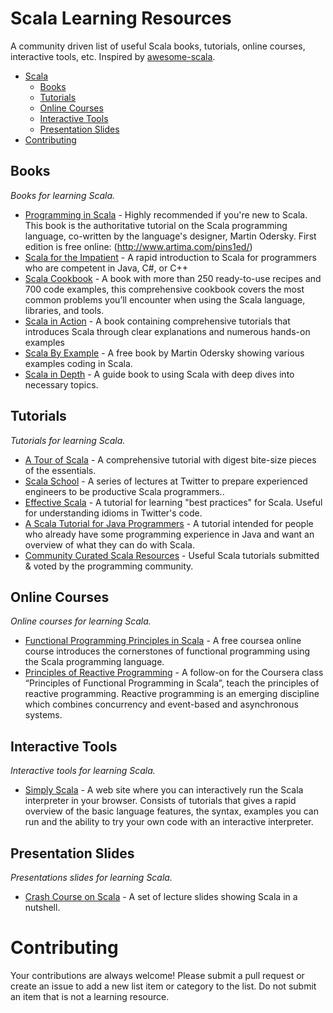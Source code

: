Scala Learning Resources
========================

A community driven list of useful Scala books, tutorials, online courses, interactive tools, etc. Inspired by [awesome-scala](https://github.com/lauris/awesome-scala).

- [Scala](#books)
    - [Books](#books)
    - [Tutorials](#tutorials)
    - [Online Courses](#online-courses)
    - [Interactive Tools](#interactive-tools)
    - [Presentation Slides](#presentation-slides)
- [Contributing](#contributing)

## Books

*Books for learning Scala.*

* [Programming in Scala](http://www.artima.com/shop/programming_in_scala_2ed) - Highly recommended if you're new to Scala. This book is the authoritative tutorial on the Scala programming language, co-written by the language's designer, Martin Odersky. First edition is free online: (http://www.artima.com/pins1ed/)
* [Scala for the Impatient](http://www.horstmann.com/scala/index.html) - A rapid introduction to Scala for programmers who are competent in Java, C#, or C++
* [Scala Cookbook](http://shop.oreilly.com/product/0636920026914.do) - A book with more than 250 ready-to-use recipes and 700 code examples, this comprehensive cookbook covers the most common problems you’ll encounter when using the Scala language, libraries, and tools.
* [Scala in Action](http://www.manning.com/raychaudhuri/) - A book containing comprehensive tutorials that introduces Scala through clear explanations and numerous hands-on examples
* [Scala By Example](http://www.scala-lang.org/docu/files/ScalaByExample.pdf) - A free book by Martin Odersky showing various examples coding in Scala.
* [Scala in Depth](http://www.manning.com/suereth/) - A guide book to using Scala with deep dives into necessary topics.


## Tutorials

*Tutorials for learning Scala.*

* [A Tour of Scala](http://docs.scala-lang.org/tutorials/tour/tour-of-scala.html) - A comprehensive tutorial with digest bite-size pieces of the essentials.
* [Scala School](https://twitter.github.io/scala_school/) - A series of lectures at Twitter to prepare experienced engineers to be productive Scala programmers..
* [Effective Scala](https://twitter.github.io/effectivescala/) - A tutorial for learning "best practices" for Scala. Useful for understanding idioms in Twitter's code.
* [A Scala Tutorial for Java Programmers](http://docs.scala-lang.org/tutorials/scala-for-java-programmers.html) -  A tutorial intended for people who already have some programming experience in Java and want an overview of what they can do with Scala.
* [Community Curated Scala Resources](https://hackr.io/tutorials/learn-scala) - Useful Scala tutorials submitted & voted by the programming community.




## Online Courses

*Online courses for learning Scala.*

* [Functional Programming Principles in Scala](https://www.coursera.org/course/progfun) - A free coursea online course introduces the cornerstones of functional programming using the Scala programming language.
* [Principles of Reactive Programming](https://www.coursera.org/course/reactive) - A follow-on for the Coursera class “Principles of Functional Programming in Scala”,  teach the principles of reactive programming. Reactive programming is an emerging discipline which combines concurrency and event-based and asynchronous systems.


## Interactive Tools

*Interactive tools for learning Scala.*

* [Simply Scala](http://www.simplyscala.com/) - A web site where you can interactively run the Scala interpreter in your browser. Consists of tutorials that gives a rapid overview of the basic language features, the syntax, examples you can run and the ability to try your own code with an interactive interpreter.


## Presentation Slides

*Presentations slides for learning Scala.*

* [Crash Course on Scala](http://www.irisa.fr/celtique/genet/ACF/Courses/cm5.pdf) - A set of lecture slides showing Scala in a nutshell.


# Contributing

Your contributions are always welcome! Please submit a pull request or create an issue to add a new list item or category to the list. Do not submit an item that is not a learning resource.
